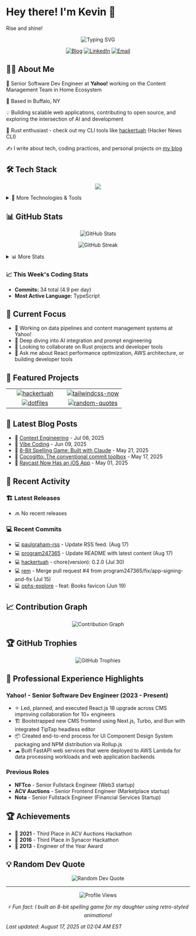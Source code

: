 # Hey there! I'm Kevin 👋 

<!-- greeting starts -->
Rise and shine!
<!-- greeting ends -->

<div align="center">
  <img src="https://readme-typing-svg.herokuapp.com?font=Fira+Code&duration=3000&pause=1000&color=58A6FF&center=true&vCenter=true&width=435&lines=Senior+Software+Engineer;Full+Stack+Developer;Open+Source+Enthusiast;Tech+Blogger" alt="Typing SVG" />
</div>

<p align="center">
  <a href="https://kbr.sh"><img src="https://img.shields.io/badge/Blog-kbr.sh-blue?style=for-the-badge&logo=django" alt="Blog"></a>
  <a href="https://www.linkedin.com/in/kevinridgway"><img src="https://img.shields.io/badge/LinkedIn-Connect-0077B5?style=for-the-badge&logo=linkedin" alt="LinkedIn"></a>
  <a href="mailto:kridgway@gmail.com"><img src="https://img.shields.io/badge/Email-Contact-D14836?style=for-the-badge&logo=gmail&logoColor=white" alt="Email"></a>
</p>

## 👨‍💻 About Me

🚀 Senior Software Dev Engineer at **Yahoo!** working on the Content Management Team in Home Ecosystem

🏡 Based in Buffalo, NY

💡 Building scalable web applications, contributing to open source, and exploring the intersection of AI and development

🦀 Rust enthusiast - check out my CLI tools like [hackertuah](https://github.com/program247365/hackertuah) (Hacker News CLI)

✍️ I write about tech, coding practices, and personal projects on [my blog](https://kbr.sh)

## 🛠️ Tech Stack

<p align="center">
  <img src="https://skillicons.dev/icons?i=react,nextjs,typescript,rust,python,aws,docker,kubernetes&theme=dark" />
</p>

<details>
<summary>🔧 More Technologies & Tools</summary>
<br>

**Frontend:** React, Next.js, Vue.js, TypeScript, TailwindCSS, Storybook

**Backend:** Node.js, Python (FastAPI), Java (Spring), Rust, Go

**Cloud & DevOps:** AWS (Lambda, Glue, S3, ECS), Terraform, Docker, Kubernetes, GitHub Actions

**Databases:** PostgreSQL, MySQL, MongoDB, Redis

**Currently Exploring:** AI/LLMs integration, AI Agents 

</details>

## 📊 GitHub Stats

<!-- github_stats starts -->

<p align="center">
  <img src="https://github-readme-stats.vercel.app/api?username=program247365&show_icons=true&theme=tokyonight&hide_border=true" alt="GitHub Stats" />
</p>

<p align="center">
  <img src="https://github-readme-streak-stats.herokuapp.com/?user=program247365&theme=tokyonight&hide_border=true" alt="GitHub Streak" />
</p>

<details>
<summary>📊 More Stats</summary>
<br>

- **Total Stars Earned:** 171 ⭐
- **Total Commits (Public):** 156457 
- **Followers:** 118 
- **Following:** 257
- **Public Repositories:** 65
- **Public Gists:** 42
- **Top Languages:** TypeScript, JavaScript, MDX

</details>

### 📈 This Week's Coding Stats
- **Commits:** 34 total (4.9 per day)
- **Most Active Language:** TypeScript

<!-- github_stats ends -->

## 🎯 Current Focus

- 🔭 Working on data pipelines and content management systems at Yahoo!
- 🌱 Deep diving into AI integration and prompt engineering
- 👯 Looking to collaborate on Rust projects and developer tools
- 💬 Ask me about React performance optimization, AWS architecture, or building developer tools

## 🚀 Featured Projects

<!-- featured_projects starts -->
<div align="center">

<table>
<tr>
<td align="center" width="50%">
<a href="https://github.com/program247365/hackertuah">
<img src="https://github-readme-stats.vercel.app/api/pin/?username=program247365&repo=hackertuah&theme=tokyonight" alt="hackertuah" />
</a>
</td>
<td align="center" width="50%">
<a href="https://github.com/program247365/tailwindcss-now">
<img src="https://github-readme-stats.vercel.app/api/pin/?username=program247365&repo=tailwindcss-now&theme=tokyonight" alt="tailwindcss-now" />
</a>
</td>
</tr>
<tr>
<td align="center" width="50%">
<a href="https://github.com/program247365/dotfiles">
<img src="https://github-readme-stats.vercel.app/api/pin/?username=program247365&repo=dotfiles&theme=tokyonight" alt="dotfiles" />
</a>
</td>
<td align="center" width="50%">
<a href="https://github.com/program247365/random-quotes">
<img src="https://github-readme-stats.vercel.app/api/pin/?username=program247365&repo=random-quotes&theme=tokyonight" alt="random-quotes" />
</a>
</td>
</tr>
</table>

</div>

<!-- featured_projects ends -->

## 📝 Latest Blog Posts

<!-- recent_blog_posts starts -->
- 📝 [Context Engineering](https://kbr.sh/blogmark/2025/Jul/6/context-engineering/#atom-everything) - Jul 06, 2025
- 📝 [Vibe Coding](https://kbr.sh/post/2025/Jun/9/vibe-coding/#atom-everything) - Jun 09, 2025
- 📝 [8-Bit Spelling Game: Built with Claude](https://kbr.sh/post/2025/May/21/8-bit-spelling-game-built-with-claude/#atom-everything) - May 21, 2025
- 📝 [Cocogitto: The conventional commit toolbox](https://kbr.sh/post/2025/May/17/cocogitto-the-conventional-commit-toolbox/#atom-everything) - May 17, 2025
- 📝 [Raycast Now Has an iOS App](https://kbr.sh/blogmark/2025/May/1/raycast-now-has-an-ios-app/#atom-everything) - May 01, 2025

<!-- recent_blog_posts ends -->

## 🚀 Recent Activity

### 🏗️ Latest Releases
<!-- recent_releases starts -->
- 🔜 No recent releases

<!-- recent_releases ends -->

### 💻 Recent Commits
<!-- recent_commits starts -->
- 💻 [paulgraham-rss](https://github.com/program247365/paulgraham-rss/commit/2b44da23e505b759ab0a070aa6a9c07ed4854ed7) - Update RSS feed. (Aug 17)
- 💻 [program247365](https://github.com/program247365/program247365/commit/46f91b6f3c8a8060eb129af3336fbc497af3388d) - Update README with latest content (Aug 17)
- 💻 [hackertuah](https://github.com/program247365/hackertuah/commit/67c1f81c37caa14fee989fae94421f983875eb5d) - chore(version): 0.2.0 (Jul 30)
- 💻 [rem](https://github.com/program247365/rem/commit/78852f4ff8dd65a46c814e9566ad6bf910128e18) - Merge pull request #4 from program247365/fix/app-signing-and-fix (Jul 15)
- 💻 [ophs-explore](https://github.com/program247365/ophs-explore/commit/3a0ae083ca4dd7973eec614475cbad85381733da) - feat: Books favicon (Jun 19)

<!-- recent_commits ends -->

## 📈 Contribution Graph

<p align="center">
  <img src="https://github-readme-activity-graph.vercel.app/graph?username=program247365&theme=tokyo-night&hide_border=true" alt="Contribution Graph" />
</p>

## 🏆 GitHub Trophies

<p align="center">
  <img src="https://github-profile-trophy.vercel.app/?username=program247365&theme=tokyonight&no-frame=true&column=7" alt="GitHub Trophies" />
</p>

## 💼 Professional Experience Highlights

### Yahoo! - Senior Software Dev Engineer (2023 - Present)
- ⚛️ Led, planned, and executed React.js 18 upgrade across CMS improving collaboration for 10+ engineers
- 🏗️ Bootstrapped new CMS frontend using Next.js, Turbo, and Bun with integrated TipTap headless editor
- 📦 Created end-to-end process for UI Component Design System packaging and NPM distribution via Rollup.js
- ️☁ Built FastAPI web services that were deployed to AWS Lambda for data processing workloads and web application backends

### Previous Roles
- **NFTco** - Senior Fullstack Engineer (Web3 startup)
- **ACV Auctions** - Senior Frontend Engineer (Marketplace startup)
- **Nota** - Senior Fullstack Engineer (Financial Services Startup)

## 🏆 Achievements

- 🥉 **2021** - Third Place in ACV Auctions Hackathon
- 🥉 **2016** - Third Place in Synacor Hackathon  
- 🏅 **2013** - Engineer of the Year Award

## 💡 Random Dev Quote

<p align="center">
  <img src="https://quotes-github-readme.vercel.app/api?type=horizontal&theme=tokyonight" alt="Random Dev Quote" />
</p>

---

<p align="center">
  <img src="https://komarev.com/ghpvc/?username=program247365&color=blueviolet&style=for-the-badge" alt="Profile Views" />
</p>

<p align="center">
  <i>⚡ Fun fact: I built an 8-bit spelling game for my daughter using retro-styled animations!</i>
</p>

<!-- last_updated starts -->
*Last updated: August 17, 2025 at 02:04 AM EST*
<!-- last_updated ends -->
